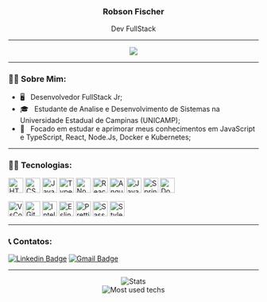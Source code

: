 <br />
<h3 align="center" >Robson Fischer</h3>
<p align="center" >Dev FullStack</p>
<hr />

<p align="center" >
<img src="https://media2.giphy.com/media/QNFhOolVeCzPQ2Mx85/giphy.gif?cid=790b761180a6b49ef2c7dad4e1a7b89b81dd55a59b54e5be&rid=giphy.gif&ct=g" />
</p>
<hr />

### :red_haired_man: Sobre Mim:

- :desktop_computer: &nbsp; Desenvolvedor FullStack Jr;
- :mortar_board: &nbsp; Estudante de Analise e Desenvolvimento de Sistemas na Universidade Estadual de Campinas (UNICAMP);
- :telescope: &nbsp; Focado em estudar e aprimorar meus conhecimentos em JavaScript e TypeScript, React, Node.Js, Docker e Kubernetes;

<hr />

### :technologist: Tecnologias: 
<p align="left">
  <img alt="HTML5" src="https://img.shields.io/badge/html5-%23E34F26.svg?&style=for-the-badge&logo=html5&logoColor=white" height="30"/>
  <img alt="CSS3" src="https://img.shields.io/badge/css3-%231572B6.svg?&style=for-the-badge&logo=css3&logoColor=white" height="30"/>
  <img alt="JavaScript" src="https://img.shields.io/badge/javascript-%23323330.svg?&style=for-the-badge&logo=javascript&logoColor=%23F7DF1E" height="30"/>
  <img alt="TypeScript" src="https://img.shields.io/badge/typescript-%23007ACC.svg?&style=for-the-badge&logo=typescript&logoColor=white" height="30" />
  <img alt="NodeJS" src="https://img.shields.io/badge/node.js-%2343853D.svg?&style=for-the-badge&logo=node.js&logoColor=white" height="30"/>
  <img alt="React" src="https://img.shields.io/badge/react-%2320232a.svg?&style=for-the-badge&logo=react&logoColor=%2361DAFB" height="30"/>
  <img alt="Angular" src="https://img.shields.io/badge/angular-%2320232a.svg?&style=for-the-badge&logo=angular&logoColor=%2361DAFB" height="30"/>
  <img alt="Java" src="https://img.shields.io/badge/java-%23ED8B00.svg?&style=for-the-badge&logo=java&logoColor=white" height="30"/>
  <img alt="Spring" src="https://img.shields.io/badge/spring-%236DB33F.svg?&style=for-the-badge&logo=spring&logoColor=white" height="30"/>
  <img alt="Docker" src="https://img.shields.io/badge/docker-007ACC.svg?&style=for-the-badge&logo=docker&logoColor=white" height="30" />
</p>

<p align="left">
  <img alt="VsCode" src="https://img.shields.io/badge/VS%20Code-007ACC.svg?&style=for-the-badge&logo=visual-studio-code&logoColor=white" height="30" />
  <img alt="Git" src="https://img.shields.io/badge/git-%23F05033.svg?&style=for-the-badge&logo=git&logoColor=white" height="30"/>
  <img alt="IntelliJ IDEA" src="https://img.shields.io/badge/IntelliJIDEA-000000.svg?&style=for-the-badge&logo=intellij-idea&logoColor=white" height="30"/>
  <img alt="Eslint" src="https://img.shields.io/badge/eslint-366?style=for-the-badge&logo=eslint&logoColor=white" height="30"/>
  <img alt="Prettier" src="https://img.shields.io/badge/Prettier-699?style=for-the-badge&logo=prettier&logoColor=white" height="30"/>
  <img alt="Sass" src ="https://img.shields.io/badge/sass-d100b9?style=for-the-badge&logo=sass&logoColor=white" height="30"/>
  <img alt="StyledComponents" src="https://img.shields.io/badge/styled--components-444?style=for-the-badge&logo=styled-components&logoColor=white" height="30"/>
</p>

<hr />

### :telephone_receiver: Contatos: 
[![Linkedin Badge](https://img.shields.io/badge/-Robson%20Fischer-0a66c2?style=flat-square&logo=Linkedin&logoColor=white&link=https://www.linkedin.com/in/robson-fischer/)](https://www.linkedin.com/in/robson-fischer/) 
[![Gmail Badge](https://img.shields.io/badge/-fischerrobson@gmail.com-9c0000?style=flat-square&logo=Gmail&logoColor=white&link=mailto:fischerrobson@gmail.com)](mailto:fischerrobson@gmail.com)

<hr />

<p align="center">
  <img alt="Stats" src="https://github-readme-stats.vercel.app/api?username=FischerRobson&show_icons=true&theme=dracula" />
  <br />
  <img alt="Most used techs" src="https://github-readme-stats.vercel.app/api/top-langs/?username=FischerRobson&layout=compact&theme=dracula" />
</p>


